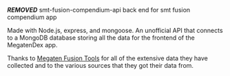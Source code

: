 ***REMOVED*** smt-fusion-compendium-api
back end for smt fusion compendium app

Made with Node.js, express, and mongoose.
An unofficial API that connects to a MongoDB database storing all the data for the frontend of the MegatenDex app.

Thanks to [Megaten Fusion Tools](https://github.com/aqiu384/megaten-fusion-tool) for all of the extensive data they have collected and to the various sources that they got their data from.
